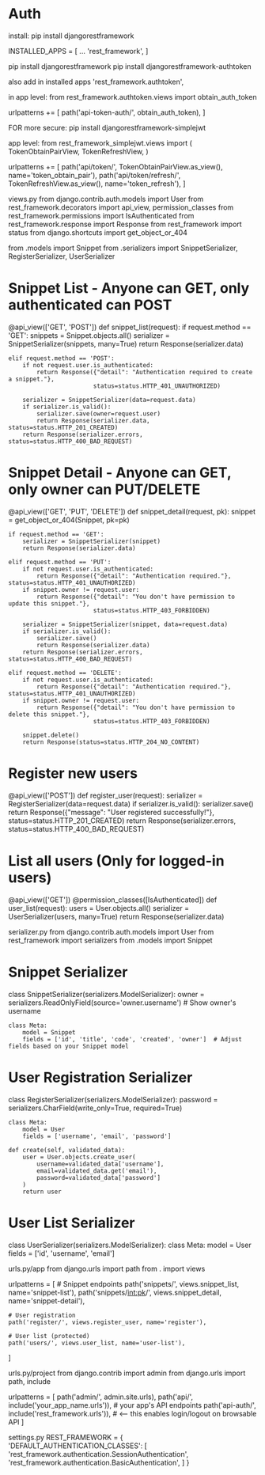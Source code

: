 # Auth
install:
pip install djangorestframework

INSTALLED_APPS = [
    ...
    'rest_framework',
]

pip install djangorestframework
pip install djangorestframework-authtoken

also add in installed apps 'rest_framework.authtoken',

in app level:
from rest_framework.authtoken.views import obtain_auth_token

urlpatterns += [
    path('api-token-auth/', obtain_auth_token),
]

FOR more secure:
pip install djangorestframework-simplejwt

app level:
from rest_framework_simplejwt.views import (
    TokenObtainPairView,
    TokenRefreshView,
)

urlpatterns += [
    path('api/token/', TokenObtainPairView.as_view(), name='token_obtain_pair'),
    path('api/token/refresh/', TokenRefreshView.as_view(), name='token_refresh'),
]



views.py
from django.contrib.auth.models import User
from rest_framework.decorators import api_view, permission_classes
from rest_framework.permissions import IsAuthenticated
from rest_framework.response import Response
from rest_framework import status
from django.shortcuts import get_object_or_404

from .models import Snippet
from .serializers import SnippetSerializer, RegisterSerializer, UserSerializer


# Snippet List - Anyone can GET, only authenticated can POST
@api_view(['GET', 'POST'])
def snippet_list(request):
    if request.method == 'GET':
        snippets = Snippet.objects.all()
        serializer = SnippetSerializer(snippets, many=True)
        return Response(serializer.data)

    elif request.method == 'POST':
        if not request.user.is_authenticated:
            return Response({"detail": "Authentication required to create a snippet."},
                            status=status.HTTP_401_UNAUTHORIZED)

        serializer = SnippetSerializer(data=request.data)
        if serializer.is_valid():
            serializer.save(owner=request.user)
            return Response(serializer.data, status=status.HTTP_201_CREATED)
        return Response(serializer.errors, status=status.HTTP_400_BAD_REQUEST)


# Snippet Detail - Anyone can GET, only owner can PUT/DELETE
@api_view(['GET', 'PUT', 'DELETE'])
def snippet_detail(request, pk):
    snippet = get_object_or_404(Snippet, pk=pk)

    if request.method == 'GET':
        serializer = SnippetSerializer(snippet)
        return Response(serializer.data)

    elif request.method == 'PUT':
        if not request.user.is_authenticated:
            return Response({"detail": "Authentication required."}, status=status.HTTP_401_UNAUTHORIZED)
        if snippet.owner != request.user:
            return Response({"detail": "You don't have permission to update this snippet."},
                            status=status.HTTP_403_FORBIDDEN)

        serializer = SnippetSerializer(snippet, data=request.data)
        if serializer.is_valid():
            serializer.save()
            return Response(serializer.data)
        return Response(serializer.errors, status=status.HTTP_400_BAD_REQUEST)

    elif request.method == 'DELETE':
        if not request.user.is_authenticated:
            return Response({"detail": "Authentication required."}, status=status.HTTP_401_UNAUTHORIZED)
        if snippet.owner != request.user:
            return Response({"detail": "You don't have permission to delete this snippet."},
                            status=status.HTTP_403_FORBIDDEN)

        snippet.delete()
        return Response(status=status.HTTP_204_NO_CONTENT)


# Register new users
@api_view(['POST'])
def register_user(request):
    serializer = RegisterSerializer(data=request.data)
    if serializer.is_valid():
        serializer.save()
        return Response({"message": "User registered successfully!"}, status=status.HTTP_201_CREATED)
    return Response(serializer.errors, status=status.HTTP_400_BAD_REQUEST)


# List all users (Only for logged-in users)
@api_view(['GET'])
@permission_classes([IsAuthenticated])
def user_list(request):
    users = User.objects.all()
    serializer = UserSerializer(users, many=True)
    return Response(serializer.data)


serializer.py
from django.contrib.auth.models import User
from rest_framework import serializers
from .models import Snippet


# Snippet Serializer
class SnippetSerializer(serializers.ModelSerializer):
    owner = serializers.ReadOnlyField(source='owner.username')  # Show owner's username

    class Meta:
        model = Snippet
        fields = ['id', 'title', 'code', 'created', 'owner']  # Adjust fields based on your Snippet model


# User Registration Serializer
class RegisterSerializer(serializers.ModelSerializer):
    password = serializers.CharField(write_only=True, required=True)

    class Meta:
        model = User
        fields = ['username', 'email', 'password']

    def create(self, validated_data):
        user = User.objects.create_user(
            username=validated_data['username'],
            email=validated_data.get('email'),
            password=validated_data['password']
        )
        return user


# User List Serializer
class UserSerializer(serializers.ModelSerializer):
    class Meta:
        model = User
        fields = ['id', 'username', 'email']


urls.py/app
from django.urls import path
from . import views

urlpatterns = [
    # Snippet endpoints
    path('snippets/', views.snippet_list, name='snippet-list'),
    path('snippets/<int:pk>/', views.snippet_detail, name='snippet-detail'),

    # User registration
    path('register/', views.register_user, name='register'),

    # User list (protected)
    path('users/', views.user_list, name='user-list'),
]

urls.py/project 
from django.contrib import admin
from django.urls import path, include

urlpatterns = [
    path('admin/', admin.site.urls),
    path('api/', include('your_app_name.urls')),  # your app's API endpoints
    path('api-auth/', include('rest_framework.urls')),  # <-- this enables login/logout on browsable API
]

settings.py
REST_FRAMEWORK = {
    'DEFAULT_AUTHENTICATION_CLASSES': [
        'rest_framework.authentication.SessionAuthentication',
        'rest_framework.authentication.BasicAuthentication',
    ]
}

